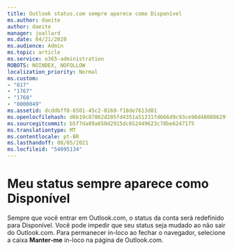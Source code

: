 ```yaml
---
title: Outlook status.com sempre aparece como Disponível
ms.author: daeite
author: daeite
manager: joallard
ms.date: 04/21/2020
ms.audience: Admin
ms.topic: article
ms.service: o365-administration
ROBOTS: NOINDEX, NOFOLLOW
localization_priority: Normal
ms.custom:
- "817"
- "1767"
- "1768"
- "8000049"
ms.assetid: dcddbff8-6501-45c2-8169-f18de7613d81
ms.openlocfilehash: d6b19c87862d205fd4351a51331fd666d9c93ce98d48088629f054fe22b68c53
ms.sourcegitcommit: b5f7da89a650d2915dc652449623c78be6247175
ms.translationtype: MT
ms.contentlocale: pt-BR
ms.lasthandoff: 08/05/2021
ms.locfileid: "54095134"
---
```

# <a name="my-status-always-shows-as-available"></a>Meu status sempre aparece como Disponível

Sempre que você entrar em Outlook.com, o status da conta será redefinido para Disponível. Você pode impedir que seu status seja mudado ao não sair do Outlook.com. Para permanecer in-loco ao fechar o navegador, selecione a caixa **Manter-me** in-loco na página de Outlook.com.
